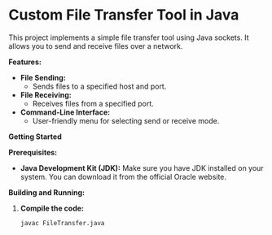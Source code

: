 # Custom File Transfer Tool in Java

This project implements a simple file transfer tool using Java sockets. It allows you to send and receive files over a network.

**Features:**

- **File Sending:**
    - Sends files to a specified host and port.
- **File Receiving:**
    - Receives files from a specified port.
- **Command-Line Interface:**
    - User-friendly menu for selecting send or receive mode.

**Getting Started**

**Prerequisites:**

- **Java Development Kit (JDK):** Make sure you have JDK installed on your system. You can download it from the official Oracle website.

**Building and Running:**

1. **Compile the code:**
   ```bash
   javac FileTransfer.java
